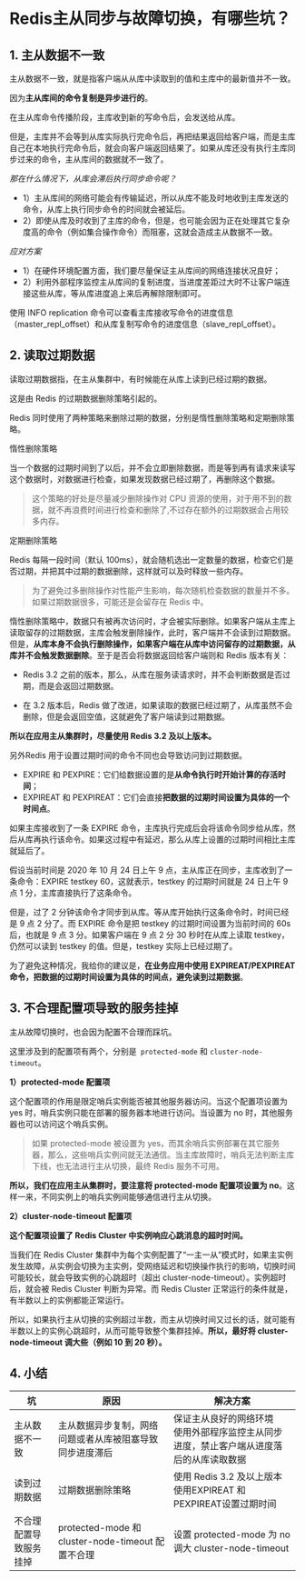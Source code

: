 # Redis主从同步与故障切换，有哪些坑？





## 1. 主从数据不一致

主从数据不一致，就是指客户端从从库中读取到的值和主库中的最新值并不一致。

因为**主从库间的命令复制是异步进行的**。

在主从库命令传播阶段，主库收到新的写命令后，会发送给从库。

但是，主库并不会等到从库实际执行完命令后，再把结果返回给客户端，而是主库自己在本地执行完命令后，就会向客户端返回结果了。如果从库还没有执行主库同步过来的命令，主从库间的数据就不一致了。

*那在什么情况下，从库会滞后执行同步命令呢？*

* 1）主从库间的网络可能会有传输延迟，所以从库不能及时地收到主库发送的命令，从库上执行同步命令的时间就会被延后。
* 2）即使从库及时收到了主库的命令，但是，也可能会因为正在处理其它复杂度高的命令（例如集合操作命令）而阻塞，这就会造成主从数据不一致。

*应对方案*

* 1）在硬件环境配置方面，我们要尽量保证主从库间的网络连接状况良好；
* 2）利用外部程序监控主从库间的复制进度，当进度差距过大时不让客户端连接这些从库，等从库进度追上来后再解除限制即可。

使用 INFO replication 命令可以查看主库接收写命令的进度信息（master_repl_offset）和从库复制写命令的进度信息（slave_repl_offset）。



## 2. 读取过期数据

读取过期数据指，在主从集群中，有时候能在从库上读到已经过期的数据。

这是由 Redis 的过期数据删除策略引起的。

Redis 同时使用了两种策略来删除过期的数据，分别是惰性删除策略和定期删除策略。

惰性删除策略

当一个数据的过期时间到了以后，并不会立即删除数据，而是等到再有请求来读写这个数据时，对数据进行检查，如果发现数据已经过期了，再删除这个数据。

> 这个策略的好处是尽量减少删除操作对 CPU 资源的使用，对于用不到的数据，就不再浪费时间进行检查和删除了,不过存在额外的过期数据会占用较多内存。

定期删除策略

Redis 每隔一段时间（默认 100ms），就会随机选出一定数量的数据，检查它们是否过期，并把其中过期的数据删除，这样就可以及时释放一些内存。

>  为了避免过多删除操作对性能产生影响，每次随机检查数据的数量并不多。如果过期数据很多，可能还是会留存在 Redis 中。



惰性删除策略中，数据只有被再次访问时，才会被实际删除。如果客户端从主库上读取留存的过期数据，主库会触发删除操作，此时，客户端并不会读到过期数据。但是，**从库本身不会执行删除操作，如果客户端在从库中访问留存的过期数据，从库并不会触发数据删除**。至于是否会将数据返回给客户端则和 Redis 版本有关：

* Redis 3.2 之前的版本，那么，从库在服务读请求时，并不会判断数据是否过期，而是会返回过期数据。

* 在 3.2 版本后，Redis 做了改进，如果读取的数据已经过期了，从库虽然不会删除，但是会返回空值，这就避免了客户端读到过期数据。

**所以在应用主从集群时，尽量使用 Redis 3.2 及以上版本。**



另外Redis 用于设置过期时间的命令不同也会导致访问到过期数据。

* EXPIRE 和 PEXPIRE：它们给数据设置的是**从命令执行时开始计算的存活时间**；
* EXPIREAT 和 PEXPIREAT：它们会直接**把数据的过期时间设置为具体的一个时间点**。

如果主库接收到了一条 EXPIRE 命令，主库执行完成后会将该命令同步给从库，然后从库再执行该命令。如果这过程中有延迟，那么从库上设置的过期时间相比主库就延后了。

假设当前时间是 2020 年 10 月 24 日上午 9 点，主从库正在同步，主库收到了一条命令：EXPIRE testkey 60，这就表示，testkey 的过期时间就是 24 日上午 9 点 1 分，主库直接执行了这条命令。

但是，过了 2 分钟该命令才同步到从库。等从库开始执行这条命令时，时间已经是 9 点 2 分了。而 EXPIRE 命令是把 testkey 的过期时间设置为当前时间的 60s 后，也就是 9 点 3 分。如果客户端在 9 点 2 分 30 秒时在从库上读取 testkey，仍然可以读到 testkey 的值。但是，testkey 实际上已经过期了。

为了避免这种情况，我给你的建议是，**在业务应用中使用 EXPIREAT/PEXPIREAT 命令，把数据的过期时间设置为具体的时间点，避免读到过期数据**。





## 3. 不合理配置项导致的服务挂掉

主从故障切换时，也会因为配置不合理而踩坑。

这里涉及到的配置项有两个，分别是` protected-mode` 和 `cluster-node-timeout`。

**1）protected-mode 配置项**

这个配置项的作用是限定哨兵实例能否被其他服务器访问。当这个配置项设置为 yes 时，哨兵实例只能在部署的服务器本地进行访问。当设置为 no 时，其他服务器也可以访问这个哨兵实例。

> 如果 protected-mode 被设置为 yes，而其余哨兵实例部署在其它服务器，那么，这些哨兵实例间就无法通信。当主库故障时，哨兵无法判断主库下线，也无法进行主从切换，最终 Redis 服务不可用。



**所以，我们在应用主从集群时，要注意将 protected-mode 配置项设置为 no**。这样一来，不同实例上的哨兵实例间能够通信进行主从切换。





**2）cluster-node-timeout 配置项**

**这个配置项设置了 Redis Cluster 中实例响应心跳消息的超时时间。**

当我们在 Redis Cluster 集群中为每个实例配置了“一主一从”模式时，如果主实例发生故障，从实例会切换为主实例，受网络延迟和切换操作执行的影响，切换时间可能较长，就会导致实例的心跳超时（超出 cluster-node-timeout）。实例超时后，就会被 Redis Cluster 判断为异常。而 Redis Cluster 正常运行的条件就是，有半数以上的实例都能正常运行。

所以，如果执行主从切换的实例超过半数，而主从切换时间又过长的话，就可能有半数以上的实例心跳超时，从而可能导致整个集群挂掉。**所以，最好将 cluster-node-timeout 调大些（例如 10 到 20 秒）。**



## 4. 小结

| 坑                     | 原因                                                     | 解决方案                                                     |
| ---------------------- | -------------------------------------------------------- | ------------------------------------------------------------ |
| 主从数据不一致         | 主从数据异步复制，网络问题或者从库被阻塞导致同步进度滞后 | 保证主从良好的网络环境<br/>使用外部程序监控主从同步进度，禁止客户端从进度落后的从库读取数据 |
| 读到过期数据           | 过期数据删除策略                                         | 使用 Redis 3.2 及以上版本<br/>使用EXPIREAT 和 PEXPIREAT设置过期时间 |
| 不合理配置导致服务挂掉 | protected-mode 和 cluster-node-timeout 配置不合理        | 设置 protected-mode 为 no <br/>调大 cluster-node-timeout     |

